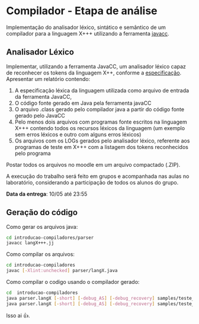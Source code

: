 # Compilador - Etapa de análise

Implementação do analisador léxico, sintático e semântico de um compilador para a linguagem X+++ utilizando a ferramenta [javacc](https://javacc.org).

## Analisador Léxico

Implementar, utilizando a ferramenta JavaCC, um analisador léxico capaz de reconhecer os tokens da linguagem X++, conforme a [especificação](docs/especificaocao.pdf).
Apresentar um relatório contendo:
1. A especificação léxica da linguagem utilizada como arquivo de entrada da ferramenta JavaCC,
2. O código fonte gerado em Java pela ferramenta javaCC
3. O arquivo .class gerado pelo compilador java a partir do código fonte gerado pelo JavaCC
4. Pelo menos dois arquivos com programas fonte escritos na linguagem X+++ contendo todos os recursos léxicos da linguagem (um exemplo sem erros léxicos e outro com alguns erros léxicos)
5. Os arquivos com os LOGs gerados pelo analisador léxico, referente aos programas de teste em X+++ com a listagem dos tokens reconhecidos pelo programa

Postar todos os arquivos no moodle em um arquivo compactado (.ZIP).

A execução do trabalho será feito em grupos e acompanhada nas aulas no laboratório, considerando a participação de todos os alunos do grupo.

**Data da entrega**: 10/05 até 23:55

## Geração do código

Como gerar os arquivos java:

```bash
cd introducao-compiladores/parser
javacc langX+++.jj
```

Como compilar os arquivos:

```bash
cd introducao-compiladores
javac [-Xlint:unchecked] parser/langX.java
```

Como compilar o codigo usando o compilador gerado:

```bash
cd  introducao-compiladores
java parser.langX [-short] [-debug_AS] [-debug_recovery] samples/teste_sintatico_erro.x
java parser.langX [-short] [-debug_AS] [-debug_recovery] samples/teste_sintatico.x
```

Isso ai :+1:.
